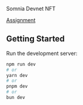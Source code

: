 Somnia Devnet NFT

[Assignment](https://nova-feast-ee7.notion.site/Somnia-Frontend-Engineering-take-home-task-15eb7df18a6b80459ce2c926da2b1523)

## Getting Started

Run the development server:

```bash
npm run dev
# or
yarn dev
# or
pnpm dev
# or
bun dev
```
